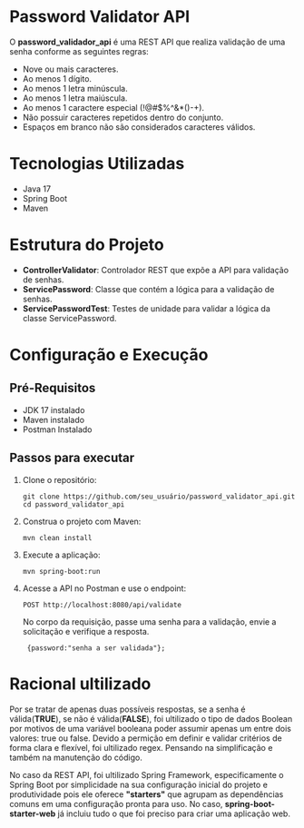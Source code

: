 <h1>Password Validator API</h1>
 
O **password_validador_api** é uma REST API que realiza validação de uma senha conforme as seguintes regras:

- Nove ou mais caracteres.
- Ao menos 1 dígito.
- Ao menos 1 letra minúscula.
- Ao menos 1 letra maiúscula.
- Ao menos 1 caractere especial (!@#$%^&*()-+).
- Não possuir caracteres repetidos dentro do conjunto.
- Espaços em branco não são considerados caracteres válidos.

<h1>Tecnologias Utilizadas</h1>

- Java 17
- Spring Boot
- Maven

<h1>Estrutura do Projeto</h1>

- **ControllerValidator**: Controlador REST que expõe a API para validação de senhas.
- **ServicePassword**: Classe que contém a lógica para a validação de senhas.
- **ServicePasswordTest**: Testes de unidade para validar a lógica da classe ServicePassword.

<h1>Configuração e Execução</h1>

<h2>Pré-Requisitos</h2>

- JDK 17 instalado
- Maven instalado
- Postman Instalado

<h2>Passos para executar</h2>

1. Clone o repositório:

   ```
   git clone https://github.com/seu_usuário/password_validator_api.git
   cd password_validator_api
   ```

2. Construa o projeto com Maven:

   ```
   mvn clean install
   ```

3. Execute a aplicação:

    ```
    mvn spring-boot:run
    ```

4. Acesse a API no Postman e use o endpoint:

    ```
    POST http://localhost:8080/api/validate
    ```

   No corpo da requisição, passe uma senha para a validação, envie a solicitação e verifique a resposta.

   ```
    {password:"senha a ser validada"};
   ```

<h1>Racional ultilizado</h1>

Por se tratar de apenas duas possíveis respostas, se a senha é válida(**TRUE**), se não é válida(**FALSE**), foi ultilizado o tipo de dados Boolean por motivos de uma variável booleana poder assumir apenas um entre dois valores: true ou false.
Devido a permição em definir e validar critérios de forma clara e flexível, foi ultilizado regex. Pensando na simplificação e também na manutenção do código.

No caso da REST API, foi ultilizado Spring Framework, especificamente o Spring Boot por simplicidade na sua configuração inicial do projeto e produtividade pois ele oferece **"starters"** que agrupam as dependências comuns em uma configuração pronta para uso. No caso, **spring-boot-starter-web** já incluiu tudo o que foi preciso para criar uma aplicação web.


